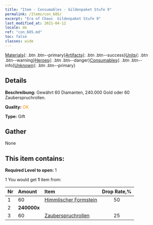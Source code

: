 ```yaml
---
title: "Item - Consumables - Gildenpaket Stufe 9"
permalink: /Items/con_685/
excerpt: "Era of Chaos  Gildenpaket Stufe 9"
last_modified_at: 2021-04-12
locale: de
ref: "con_685.md"
toc: false
classes: wide
---
```

 [Materials](/de/Items/){: .btn .btn--primary}[Artifacts](/de/Items/Artifacts/){: .btn .btn--success}[Units](/de/Items/Units/){: .btn .btn--warning}[Heroes](/de/Items/Heroes/){: .btn .btn--danger}[Consumables](/de/Items/Consumables/){: .btn .btn--info}[Unknown](/de/Items/Unknown/){: .btn .btn--primary}

## Details
 **Beschreibung:** Gewährt 60 Diamanten, 240.000 Gold oder 60 Zauberspruchrollen.

 **Quality:** <span style="color: #FF8C00">OK</span>

 **Type:** Gift

## Gather

  None

## This item contains:

 **Required Level to open:** 1

 1 You would get **1** item  from:

  | Nr | Amount |     Item    | Drop Rate,% |
  |:---|:-------|:------------|:---------:|
  | 1 | 60 | [Himmlischer Formstein](/de/Items/art_188/) | 50 | 
  | 2 |  **240000x** | <i class="fas fa-coins"/> |  | 25 | 
  | 3 | 60 | [Zauberspruchrollen](/de/Items/con_694/) | 25 | 
